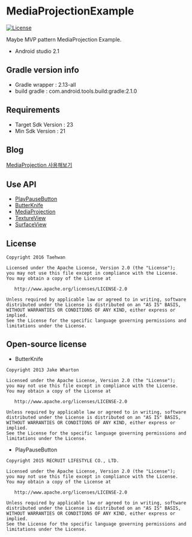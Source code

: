 # MediaProjectionExample
[![License](https://img.shields.io/hexpm/l/plug.svg)]()

Maybe MVP pattern MediaProjection Example.

- Android studio 2.1

## Gradle version info

- Gradle wrapper : 2.13-all
- build gradle : com.android.tools.build:gradle:2.1.0

## Requirements

- Target Sdk Version : 23
- Min Sdk Version : 21


## Blog
[MediaProjection 사용해보기](http://thdev.tech/Android-MediaProjection-Exmple/)


## Use API
- [PlayPauseButton](https://github.com/recruit-lifestyle/PlayPauseButton)
- [ButterKnife](http://jakewharton.github.io/butterknife/)
- [MediaProjection](http://developer.android.com/reference/android/media/projection/package-summary.html)
- [TextureView](http://developer.android.com/reference/android/view/TextureView.html)
- [SurfaceView](http://developer.android.com/reference/android/view/SurfaceView.html)


## License

```
Copyright 2016 Taehwan

Licensed under the Apache License, Version 2.0 (the "License");
you may not use this file except in compliance with the License.
You may obtain a copy of the License at

   http://www.apache.org/licenses/LICENSE-2.0

Unless required by applicable law or agreed to in writing, software
distributed under the License is distributed on an "AS IS" BASIS,
WITHOUT WARRANTIES OR CONDITIONS OF ANY KIND, either express or implied.
See the License for the specific language governing permissions and
limitations under the License.
```


## Open-source license
- ButterKnife

```
Copyright 2013 Jake Wharton

Licensed under the Apache License, Version 2.0 (the "License");
you may not use this file except in compliance with the License.
You may obtain a copy of the License at

   http://www.apache.org/licenses/LICENSE-2.0

Unless required by applicable law or agreed to in writing, software
distributed under the License is distributed on an "AS IS" BASIS,
WITHOUT WARRANTIES OR CONDITIONS OF ANY KIND, either express or implied.
See the License for the specific language governing permissions and
limitations under the License.
```

- PlayPauseButton

```
Copyright 2015 RECRUIT LIFESTYLE CO., LTD.

Licensed under the Apache License, Version 2.0 (the "License");
you may not use this file except in compliance with the License.
You may obtain a copy of the License at

   http://www.apache.org/licenses/LICENSE-2.0

Unless required by applicable law or agreed to in writing, software
distributed under the License is distributed on an "AS IS" BASIS,
WITHOUT WARRANTIES OR CONDITIONS OF ANY KIND, either express or implied.
See the License for the specific language governing permissions and
limitations under the License.
```